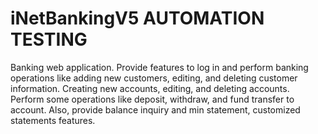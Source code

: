 # iNetBankingV5 AUTOMATION TESTING
Banking web application. 
Provide features to log in and perform banking operations like adding new customers, editing, and deleting customer information. 
Creating new accounts, editing, and deleting accounts. 
Perform some operations like deposit, withdraw, and fund transfer to account. 
Also, provide balance inquiry and min statement, customized statements features.
